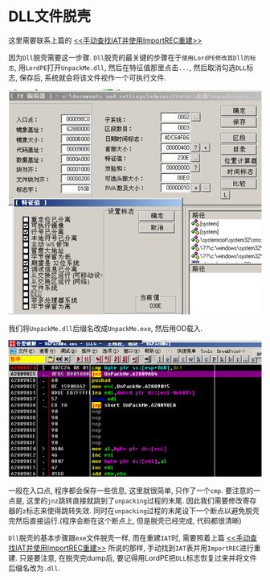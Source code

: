 # DLL文件脱壳

这里需要联系上篇的 [<<手动查找IAT并使用ImportREC重建>>](https://ctf-wiki.github.io/ctf-wiki/reverse/unpack/manually_fix_iat.html)

因为`Dll`脱壳需要这一步骤. `Dll`脱壳的最关键的步骤在于`使用LordPE修改其Dll的标志`, 用`LordPE`打开`UnpackMe.dll`, 然后在特征值那里点击`...`, 然后取消勾选`DLL`标志, 保存后, 系统就会将该文件视作一个可执行文件.

![12.png](/reverse/unpack/figure/unpack_dll/upx-dll-unpack-12.png)

我们将`UnpackMe.dll`后缀名改成`UnpackMe.exe`, 然后用OD载入.

![13.png](/reverse/unpack/figure/unpack_dll/upx-dll-unpack-13.png)

一般在入口点, 程序都会保存一些信息, 这里就很简单, 只作了一个`cmp`. 要注意的一点是, 这里的`jnz`跳转直接就跳到了`unpacking`过程的末尾. 因此我们需要修改寄存器的`z`标志来使得跳转失效. 同时在`unpacking`过程的末尾设下一个断点以避免脱壳完然后直接运行.(程序会断在这个断点上, 但是脱壳已经完成, 代码都很清晰)

`Dll`脱壳的基本步骤跟`exe`文件脱壳一样, 而在重建`IAT`时, 需要照着上篇 [<<手动查找IAT并使用ImportREC重建>>](https://ctf-wiki.github.io/ctf-wiki/reverse/unpack/manually_fix_iat.html) 所说的那样, 手动找到`IAT`表并用`ImportREC`进行重建. 只是要注意, 在脱壳完dump后, 要记得用LordPE把`DLL`标志恢复过来并将文件后缀名改为`.dll`. 